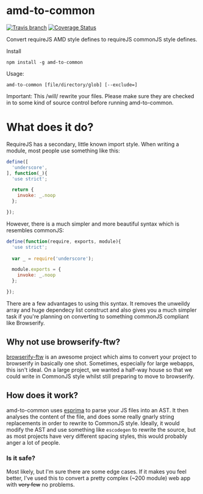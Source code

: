 amd-to-common
=============

[![Travis branch](https://img.shields.io/travis/Willyham/amd-to-common.svg)]() [![Coverage Status](https://coveralls.io/repos/Willyham/amd-to-common/badge.svg)](https://coveralls.io/r/Willyham/amd-to-common)

Convert requireJS AMD style defines to requireJS commonJS style defines.

Install

    npm install -g amd-to-common

Usage:

    amd-to-common [file/directory/glob] [--exclude=]
    
Important: This /will/ rewrite your files. Please make sure they are checked in to some kind of source control before running amd-to-common.

# What does it do?

RequireJS has a secondary, little known import style. When writing a module, most people use something like this:

```javascript
define([
  'underscore',
], function(_){
  'use strict';

  return {
    invoke: _.noop
  };

});
```

However, there is a much simpler and more beautiful syntax which is resembles commonJS:

```javascript
define(function(require, exports, module){
  'use strict';
  
  var _ = require('underscore');

  module.exports = {
    invoke: _.noop
  };

});
```

There are a few advantages to using this syntax. It removes the unweildy array and huge dependecy list construct and also gives you a much simpler task if you're planning on converting to something commonJS compliant like Browserify.

## Why not use browserify-ftw?

[browserify-ftw](https://github.com/thlorenz/browserify-ftw) is an awesome project which aims to convert your project to browserify in basically one shot. Sometimes, especially for large webapps, this isn't ideal. On a large project, we wanted a half-way house so that we could write in CommonJS style whilst still preparing to move to browserify.

## How does it work?

amd-to-common uses [esprima](http://esprima.org/) to parse your JS files into an AST. It then analyses the content of the file, and does some really gnarly string replacements in order to rewrite to CommonJS style. Ideally, it would modify the AST and use something like `escodegen` to rewrite the source, but as most projects have very different spacing styles, this would probably anger a lot of people.

### Is it safe?

Most likely, but I'm sure there are some edge cases. If it makes you feel better, I've used this to convert a pretty complex (~200 module) web app with ~~very few~~ no problems.
